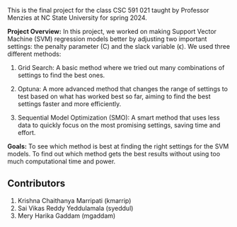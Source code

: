 This is the final project for the class CSC 591 021 taught by Professor Menzies at NC State University for spring 2024.



**Project Overview:**
In this project, we worked on making Support Vector Machine (SVM) regression models better by adjusting two important settings: the penalty parameter (C) and the slack variable (ϵ). We used three different methods:

1. Grid Search: A basic method where we tried out many combinations of settings to find the best ones.

2. Optuna: A more advanced method that changes the range of settings to test based on what has worked best so far, aiming to find the best settings faster and more efficiently.

2. Sequential Model Optimization (SMO): A smart method that uses less data to quickly focus on the most promising settings, saving time and effort.

**Goals:**
To see which method is best at finding the right settings for the SVM models.
To find out which method gets the best results without using too much computational time and power.

Contributors
---
1. Krishna Chaithanya Marripati (kmarrip)
2. Sai Vikas Reddy Yeddulamala (syeddul)
3. Mery Harika Gaddam (mgaddam)
